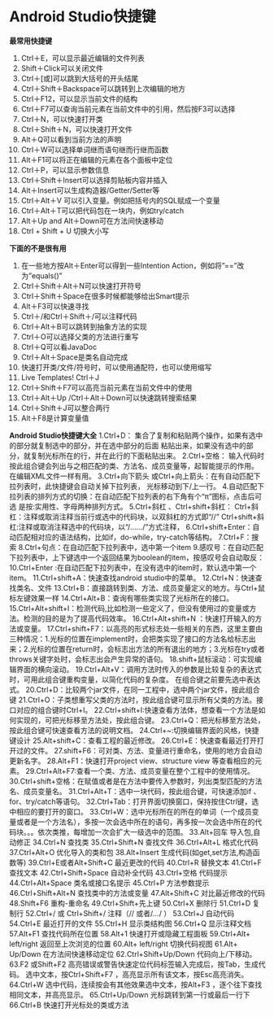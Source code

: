 # Android Studio快捷键
**最常用快捷键**

1. Ctrl＋E，可以显示最近编辑的文件列表
2. Shift＋Click可以关闭文件
3. Ctrl＋[或]可以跳到大括号的开头结尾
4. Ctrl＋Shift＋Backspace可以跳转到上次编辑的地方
5. Ctrl＋F12，可以显示当前文件的结构
6. Ctrl＋F7可以查询当前元素在当前文件中的引用，然后按F3可以选择
7. Ctrl＋N，可以快速打开类
8. Ctrl＋Shift＋N，可以快速打开文件
9. Alt＋Q可以看到当前方法的声明
10. Ctrl＋W可以选择单词继而语句继而行继而函数
11. Alt＋F1可以将正在编辑的元素在各个面板中定位
12. Ctrl＋P，可以显示参数信息
13. Ctrl＋Shift＋Insert可以选择剪贴板内容并插入
14. Alt＋Insert可以生成构造器/Getter/Setter等
15. Ctrl＋Alt＋V 可以引入变量。例如把括号内的SQL赋成一个变量
16. Ctrl＋Alt＋T可以把代码包在一块内，例如try/catch
17. Alt＋Up and Alt＋Down可在方法间快速移动
18. Ctrl + Shift + U 切换大小写

**下面的不是很有用**

1. 在一些地方按Alt＋Enter可以得到一些Intention Action，例如将”==”改为”equals()”
1. Ctrl＋Shift＋Alt＋N可以快速打开符号
2. Ctrl＋Shift＋Space在很多时候都能够给出Smart提示
3. Alt＋F3可以快速寻找
4. Ctrl＋/和Ctrl＋Shift＋/可以注释代码
5. Ctrl＋Alt＋B可以跳转到抽象方法的实现
6. Ctrl＋O可以选择父类的方法进行重写
7. Ctrl＋Q可以看JavaDoc
8. Ctrl＋Alt＋Space是类名自动完成
9. 快速打开类/文件/符号时，可以使用通配符，也可以使用缩写
10. Live Templates! Ctrl＋J
11. Ctrl＋Shift＋F7可以高亮当前元素在当前文件中的使用
12. Ctrl＋Alt＋Up /Ctrl＋Alt＋Down可以快速跳转搜索结果
13. Ctrl＋Shift＋J可以整合两行
14. Alt＋F8是计算变量值

**Android Studio快捷键大全**
1.Ctrl+D： 集合了复制和粘贴两个操作，如果有选中的部分就复制选中的部分，并在选中部分的后面
粘贴出来，如果没有选中的部分，就复制光标所在的行，并在此行的下面粘贴出来。
2.Ctrl+空格： 输入代码时按此组合键会列出与之相匹配的类、方法名、成员变量等，起智能提示的作用。
在编辑XML文件一样有用。
3.Ctrl+向下箭头 或Ctrl+向上箭头：在有自动匹配下拉列表时，此快捷键会自动关掉下拉列表，
光标移动到下/上一行。
4.自动匹配下拉列表的排列方式的切换：在自动匹配下拉列表的右下角有个“π”图标，点击后可选
是按:实用性、字母两种排列方式。
5.Ctrl+斜杠 、Ctrl+shift+斜杠：
Ctrl+斜杠：注释或取消注释当前行或选中的代码块，以双斜杠的方式即“//”
Ctrl+shift+斜杠:注释或取消注释选中的代码块，以“/*……*/”方式注释，
6.Ctrl+shift+Enter：自动匹配相对应的语法结构，比如if，do-while，try-catch等结构。
7.Ctrl+F：搜索
8.Ctrl+句点：在自动匹配下拉列表中，选中第一个item
9.感叹号：在自动匹配下拉列表中，上下键选中一个返回结果为boolean的item，按感叹号会自动取反：
10.Ctrl+Enter :在自动匹配下拉列表中，在没有选中的item时，默认选中第一个item。
11.Ctrl+shift+A：快速查找android studio中的菜单。
12.Ctrl+N：快速查找类名、文件
13.Ctrl+B：直接跳转到类、方法、成员变量定义的地方。与Ctrl+鼠标左键效果一样
14.Ctrl+Alt+B：查询有哪些类实现了光标所在的接口。
15.Ctrl+Alt+shift+I：检测代码,比如检测一些定义了，但没有使用过的变量或方法。检测的目的是为了提高代码效率。
16.Ctrl+Alt+shift+N ：快速打开输入的方法或变量。
17.Ctrl+shift+F7：以高亮的形式标志处一些相关的东西，这里主要由三种情况：1.光标的位置在implement时，会把类实现了接口的方法名给标志出来；2.光标的位置在return时，会标志出方法的所有退出的地方；3.光标在try或者throws关键字处时，会标志出会产生异常的语句。
18.shift+鼠标滚动：可实现编辑界面的横向滚动。
19.Ctrl+Alt+V：调用方法时传入的参数是比较复杂的表达式时，可用此组合键重构变量，以简化代码的复杂度。
在组合键之前要先选中表达式。
20.Ctrl+D：比较两个jar文件，在同一工程中，选中两个jar文件，按此组合键
21.Ctrl+O：子类想重写父类的方法时，按此组合键可显示所有父类的方法。接口对应的组合键时Ctrl+I。
22.Ctrl+shift+I:快速查看方法体，想查看一个方法是如何实现的，可把光标移至方法处，按此组合键。
23.Ctrl+Q：把光标移至方法处，按此组合键可快速查看方法的说明文档。
24.Ctrl+~:切换编辑界面的风格，快捷键设计
25.Alt+shift+C：查看工程的最近修改。
26.Ctrl+E：快速查看最近打开打开过的文件。
27.shift+F6：可对类、方法、变量进行重命名，使用的地方会自动更新名字。
28.Alt+F1：快速打开project view、structure view 等查看相应的元素。
29.Ctrl+Alt+F7:查看一个类、方法、成员变量在整个工程中的使用情况。
30.Ctrl+shift+空格：在赋值或者是在方法中要传入参数时，列出类型匹配的方法名、成员变量名。
31.Ctrl+Alt+T：选中一块代码，按此组合键，可快速添加if 、for、try/catch等语句。
32.Ctrl+Tab：打开界面切换窗口，保持按住Ctrl键，选中相应的要打开的窗口。
33.Ctrl+W：选中光标所在的所在的单词（一个成员变量或者是一个方法名），多按一次会选中所在的语句，再多按一次会选中所在的代码块。。。依次类推，每增加一次会扩大一级选中的范围。
33.Alt+回车 导入包,自动修正
34.Ctrl+N  查找类
35.Ctrl+Shift+N 查找文件
36.Ctrl+Alt+L 格式化代码
37.Ctrl+Alt+O 优化导入的类和包
38.Alt+Insert 生成代码(如get,set方法,构造函数等)
39.Ctrl+E或者Alt+Shift+C 最近更改的代码
40.Ctrl+R 替换文本
41.Ctrl+F 查找文本
42.Ctrl+Shift+Space 自动补全代码
43.Ctrl+空格 代码提示
44.Ctrl+Alt+Space 类名或接口名提示
45.Ctrl+P 方法参数提示
46.Ctrl+Shift+Alt+N 查找类中的方法或变量
47.Alt+Shift+C 对比最近修改的代码
48.Shift+F6 重构-重命名
49.Ctrl+Shift+先上键
50.Ctrl+X 删除行
51.Ctrl+D 复制行
52.Ctrl+/ 或 Ctrl+Shift+/ 注释（// 或者/*...*/ ）
53.Ctrl+J 自动代码
54.Ctrl+E 最近打开的文件
55.Ctrl+H 显示类结构图
56.Ctrl+Q 显示注释文档
57.Alt+F1 查找代码所在位置
58.Alt+1 快速打开或隐藏工程面板
59.Ctrl+Alt+ left/right 返回至上次浏览的位置
60.Alt+ left/right 切换代码视图
61.Alt+ Up/Down 在方法间快速移动定位
62.Ctrl+Shift+Up/Down 代码向上/下移动。
63.F2 或Shift+F2 高亮错误或警告快速定位代码标签输入完成后，按Tab，生成代码。
选中文本，按Ctrl+Shift+F7 ，高亮显示所有该文本，按Esc高亮消失。
64.Ctrl+W 选中代码，连续按会有其他效果选中文本，按Alt+F3 ，逐个往下查找相同文本，并高亮显示。
65.Ctrl+Up/Down 光标跳转到第一行或最后一行下
66.Ctrl+B 快速打开光标处的类或方法 